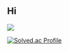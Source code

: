 ## Hi
  <img src="https://capsule-render.vercel.app/api?type=wave&color=auto&height=300&section=header&text=Corinbeom%20Github&fontSize=90" />

  

[![Solved.ac Profile](http://mazassumnida.wtf/api/v2/generate_badge?boj=eun4804)](https://solved.ac/eun4804/)
<!--
**Corinbeom/Corinbeom** is a ✨ _special_ ✨ repository because its `README.md` (this file) appears on your GitHub profile.

Here are some ideas to get you started:

- 🔭 I’m currently working on ...
- 🌱 I’m currently learning ...
- 👯 I’m looking to collaborate on ...
- 🤔 I’m looking for help with ...
- 💬 Ask me about ...
- 📫 How to reach me: ...
- 😄 Pronouns: ...
- ⚡ Fun fact: ...
-->
